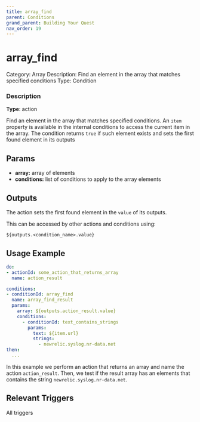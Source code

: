 ```yaml
---
title: array_find
parent: Conditions
grand_parent: Building Your Quest
nav_order: 19
---
```


# array_find

Category: Array
Description: Find an element in the array that matches specified conditions
Type: Condition

### Description

**Type**: action

Find an element in the array that matches specified conditions. An `item` property is available in the internal conditions to access the current item in the array. The condition returns `true` if such element exists and sets the first found element in its outputs

## Params

- **array:** array of elements
- **conditions:** list of conditions to apply to the array elements

## Outputs

The action sets the first found element in the `value` of its outputs.

This can be accessed by other actions and conditions using:

`${outputs.<condition_name>.value}`

## Usage Example

```yaml
do:
- actionId: some_action_that_returns_array
  name: action_result

conditions:
- conditionId: array_find
  name: array_find_result
  params:
    array: ${outputs.action_result.value}
    conditions:
      - conditionId: text_contains_strings
        params: 
          text: ${item.url}
          strings: 
            - newrelic.syslog.nr-data.net
then:
  ...
```

In this example we perform an action that returns an array and name the action `action_result`. Then, we test if the result array has an elements that contains the string `newrelic.syslog.nr-data.net`.

## Relevant Triggers

All triggers
